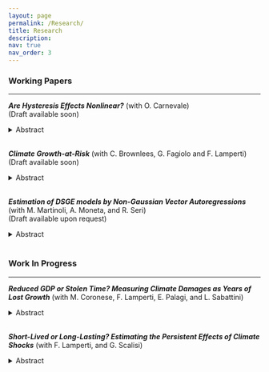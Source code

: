 ```yaml
---
layout: page
permalink: /Research/
title: Research
description: 
nav: true
nav_order: 3
---
```


### **Working Papers**
---

***Are Hysteresis Effects Nonlinear?*** (with O. Carnevale)  
(Draft available soon)
<details>
<summary>Abstract</summary>
<p>
This paper investigates the nonlinear effects of aggregate demand dynamics over medium and long-term horizons, focusing on whether contractionary aggregate demand shocks have distinct long-lasting impacts compared to expansionary shocks (sign dependence). We begin by identifying a long-term demand shock, termed the 'hysteresis' shock, within a structural vector autoregression framework. To assess sign dependence, we employ local projections with a nonlinear transformation of the shock. This methodology is applied to a quarterly U.S. macroeconomic dataset that includes variables related to the productivity and labor market channels of hysteresis.
Our findings indicate that contractionary shocks tend to have stronger and more persistent adverse effects, particularly on productivity-related outcomes, while expansionary shocks gain relevance over time for labor market variables. When disaggregating by demographic groups, we find more pronounced responses among disadvantaged workers, indicating greater sensitivity to both weak aggregate demand and high-pressure economic conditions.
</p>
<p><u>Presented at:</u> </p>
</details>
<br>

***Climate Growth-at-Risk*** (with C. Brownlees, G. Fagiolo and F. Lamperti)  
(Draft available soon)
<details>
<summary>Abstract</summary>
<p>

</p>
<p><u>Presented at:</u> </p>
</details>
<br>

***Estimation of DSGE models by Non-Gaussian Vector Autoregressions*** (with M. Martinoli, A.
Moneta, and R. Seri)  
(Draft available upon request)
<details>
<summary>Abstract</summary>
<p>
 We propose a new impulse response matching procedure for estimating the parameters of a dynamic stochastic general equilibrium (DSGE) model from observed macroeconomic time series. Our estimator hinges on an indirect inference approach in which the auxiliary model is a structural vector autoregressive (SVAR) model. The SVAR model is identified using independent component analysis. A specificity of our approach is that, by using a minimum distance index, we exploit the non-Gaussianity of the observed data, but we allow the model-simulated data to be Gaussian. We derive the asymptotic properties of the estimator and we conduct a Monte Carlo simulation to  study the performance of the proposed procedure. Finally, we present an application to a simple New Keynesian DSGE model.
</p>
<p><u>Presented at:</u> </p>
</details>
<br>

### **Work In Progress**
---

***Reduced GDP or Stolen Time? Measuring Climate Damages as Years of Lost Growth*** (with M.
Coronese, F. Lamperti, E. Palagi, and L. Sabattini)
<details>
<summary>Abstract</summary>
<p>

</p>
<p><u>Presented at:</u> </p>
</details>
<br>

***Short-Lived or Long-Lasting? Estimating the Persistent Effects of Climate Shocks*** (with F.
Lamperti, and G. Scalisi)
<details>
<summary>Abstract</summary>
<p>

</p>
<p><u>Presented at:</u> </p>
</details>
<br>



